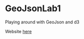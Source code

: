 # GeoJsonLab1
Playing around with GeoJson and d3

Website [here](https://geojsonlab1.azurewebsites.net)
